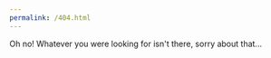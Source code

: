 ```yaml
---
permalink: /404.html
---
```


<script>
  /* Redirect links to old, self-hosted JavaDocs to javadoc.io, see https://github.com/mozilla/rhino/pull/1126 */
  const oldPathStart = '/rhino/javadoc/';
  const newJavaDocUrl = 'javadoc.io/doc/org.mozilla/rhino/latest/';
  const loc = window.location;

  if (loc.pathname.startsWith(oldPathStart)) {
    window.location = loc.href.replace(loc.host + oldPathStart, newJavaDocUrl);
  }
</script>

Oh no! Whatever you were looking for isn't there, sorry about that...
